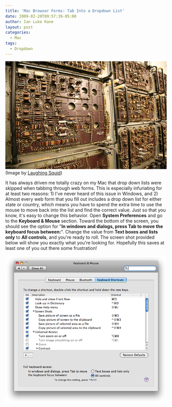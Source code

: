 ```yaml
---
title: 'Mac Browser Forms: Tab Into a Dropdown List'
date: 2009-02-20T09:57:39-05:00
author: Ian Luke Kane
layout: post
categories:
  - Mac
tags:
  - Dropdown
---
```


![(Laughing Squid)](/assets/computer.jpg)  
(Image by [Laughing Squid](http://www.flickr.com/photos/laughingsquid/102688583/sizes/z/in/photostream))

It has always driven me totally crazy on my Mac that drop down lists
were skipped when tabbing through web forms. This is especially
infuriating for at least two reasons: 1) I've never heard of this issue
in Windows, and 2) Almost every web form that you fill out includes a
drop down list for either state or country, which means you have to
spend the extra time to use the mouse to move back into the list and
find the correct value. Just so that you know, it's easy to change this
behavior. Open **System Preferences** and go to the **Keyboard & Mouse**
section. Toward the bottom of the screen, you should see the option for
"**In windows and dialogs, press Tab to move the keyboard focus
between:**". Change the value from **Text boxes and lists only** to
**All controls**, and you're ready to roll. The screen shot provided
below will show you exactly what you're looking for. Hopefully this
saves at least one of you out there some frustration!

![macdropdown](/assets/macdropdown.png)